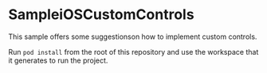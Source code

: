 SampleiOSCustomControls
=======================

This sample offers some suggestionson how to implement custom controls.

Run `pod install` from the root of this repository and use the workspace that it generates to run the project.